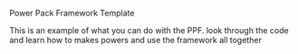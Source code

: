 Power Pack Framework Template

This is an example of what you can do with the PPF.
look through the code and learn how to makes powers and use the framework all together
